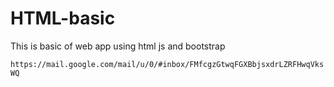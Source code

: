 # HTML-basic
This is basic of web app using html js and bootstrap


```https://mail.google.com/mail/u/0/#inbox/FMfcgzGtwqFGXBbjsxdrLZRFHwqVksWQ```
